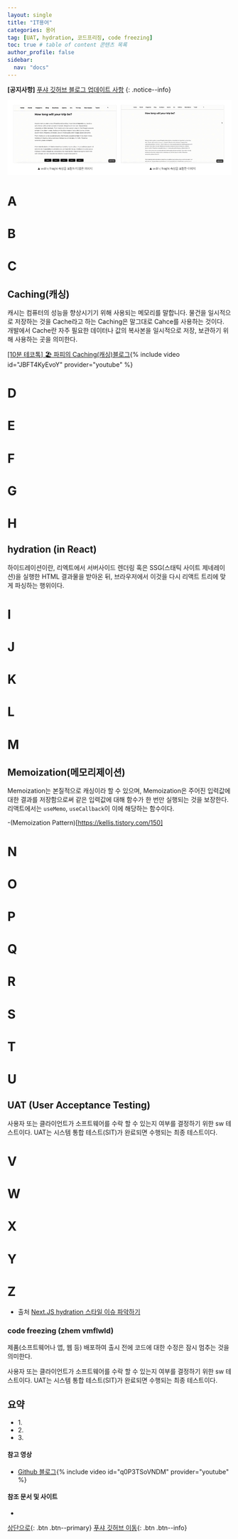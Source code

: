 ```yaml
---
layout: single
title: "IT용어"
categories: 용어
tag: [UAT, hydration, 코드프리징, code freezing]
toc: true # table of content 콘텐츠 목록
author_profile: false
sidebar:
  nav: "docs"
---
```


**[공지사항]** [푸샤 깃허브 블로그 업데이트 사항](https://github.com/de24world/de24world.github.io)
{: .notice--info}

<img src="/assets/images/CLS/width_height.gif" />

# A

# B

# C

## Caching(캐싱)

캐시는 컴퓨터의 성능을 향상시기기 위해 사용되는 메모리를 말합니다. 물건을 일시적으로 저장하는 것을 Cache라고 하는 Caching은 말그대로 Cahce를 사용하는 것이다. 개발에서 Cache란 자주 필요한 데이터나 값의 복사본을 일시적으로 저장, 보관하기 위해 사용하는 곳을 의미한다.

[[10분 테코톡] 🏖 파피의 Caching(캐싱)블로그](https://youtu.be/JBFT4KyEvoY){% include video id="JBFT4KyEvoY" provider="youtube" %}

# D

# E

# F

# G

# H

## hydration (in React)

하이드레이션이란, 리엑트에서 서버사이드 렌더링 혹은 SSG(스태틱 사이트 제네레이션)을 실행한 HTML 결과물을 받아온 뒤, 브라우저에서 이것을 다시 리액트 트리에 맞게 파싱하는 행위이다.

# I

# J

# K

# L

# M

## Memoization(메모리제이션)

Memoization는 본질적으로 캐싱이라 할 수 있으며, Memoization은 주어진 입력값에 대한 결과를 저장함으로써 같은 입력값에 대해 함수가 한 번만 실행되는 것을 보장한다. 리액트에서는 `useMemo`, `useCallback`이 이에 해당하는 함수이다.

-(Memoization Pattern)[https://kellis.tistory.com/150]

# N

# O

# P

# Q

# R

# S

# T

# U

## UAT (User Acceptance Testing)

사용자 또는 클라이언트가 소프트웨어를 수락 할 수 있는지 여부를 결정하기 위한 sw 테스트이다. UAT는 시스템 통합 테스트(SIT)가 완료되면 수행되는 최종 테스트이다.

# V

# W

# X

# Y

# Z

- 출처 [Next.JS hydration 스타일 이슈 파악하기](https://fourwingsy.medium.com/next-js-hydration-%EC%8A%A4%ED%83%80%EC%9D%BC-%EC%9D%B4%EC%8A%88-%ED%94%BC%ED%95%B4%EA%B0%80%EA%B8%B0-988ce0d939e7)

### code freezing (zhem vmflwld)

제품(소프트웨어나 앱, 웹 등) 배포하여 출시 전에 코드에 대한 수정은 잠시 멈추는 것을 의미한다.

사용자 또는 클라이언트가 소프트웨어를 수락 할 수 있는지 여부를 결정하기 위한 sw 테스트이다. UAT는 시스템 통합 테스트(SIT)가 완료되면 수행되는 최종 테스트이다.

<div class="notice--success">
<h2>요약</h2>
<ul>
  <li>1. </li>
  <li>2. </li>
  <li>3. </li>
</ul>
</div>

#### 참고 영상

- [Github 블로그](https://youtu.be/q0P3TSoVNDM){% include video id="q0P3TSoVNDM" provider="youtube" %}

#### 참조 문서 및 사이트

- []()

[상단으로](#svg-란){: .btn .btn--primary}
[푸샤 깃허브 이동](https://github.com/de24world){: .btn .btn--info}
